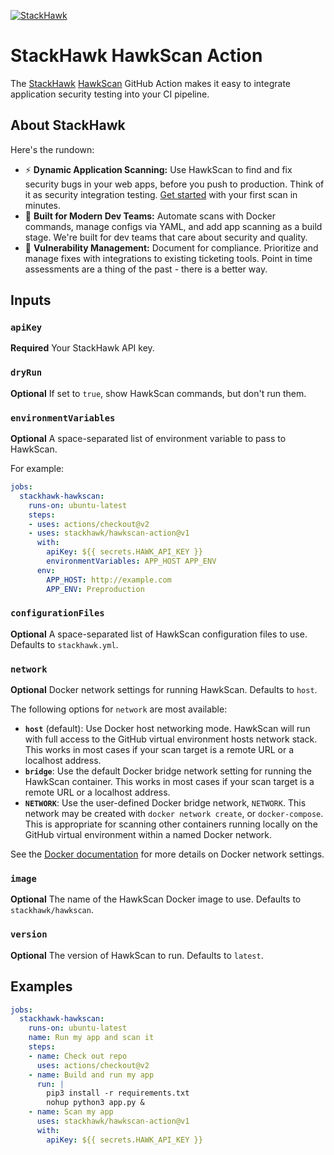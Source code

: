 [![StackHawk](https://www.stackhawk.com/wp-content/uploads/2019/07/stackhawk-long.png)](https://stackhawk.com)

# StackHawk HawkScan Action

The [StackHawk](https://www.stackhawk.com/) [HawkScan](https://hub.docker.com/r/stackhawk/hawkscan) GitHub Action makes it easy to integrate application security testing into your CI pipeline.

## About StackHawk
Here's the rundown:

* ⚡ **Dynamic Application Scanning:** Use HawkScan to find and fix security bugs in your web apps, before you push to production. Think of it as security integration testing. [Get started](https://docs.stackhawk.com/hawkscan/getting-started.html) with your first scan in minutes.
* 🦸 **Built for Modern Dev Teams:** Automate scans with Docker commands, manage configs via YAML, and add app scanning as a build stage. We're built for dev teams that care about security and quality.
* 🧰 **Vulnerability Management:** Document for compliance. Prioritize and manage fixes with integrations to existing ticketing tools. Point in time assessments are a thing of the past - there is a better way.

## Inputs

### `apiKey`

**Required** Your StackHawk API key.

### `dryRun`

**Optional** If set to `true`, show HawkScan commands, but don't run them.

### `environmentVariables`

**Optional** A space-separated list of environment variable to pass to HawkScan.

For example:
```yaml
jobs:
  stackhawk-hawkscan:
    runs-on: ubuntu-latest
    steps:
    - uses: actions/checkout@v2
    - uses: stackhawk/hawkscan-action@v1
      with:
        apiKey: ${{ secrets.HAWK_API_KEY }}
        environmentVariables: APP_HOST APP_ENV
      env:
        APP_HOST: http://example.com
        APP_ENV: Preproduction
```

### `configurationFiles`

**Optional** A space-separated list of HawkScan configuration files to use. Defaults to `stackhawk.yml`.

### `network`

**Optional** Docker network settings for running HawkScan.  Defaults to `host`.

The following options for `network` are most available:
 - **`host`** (default): Use Docker host networking mode. HawkScan will run with full access to the GitHub virtual environment hosts network stack. This works in most cases if your scan target is a remote URL or a localhost address.
 - **`bridge`**: Use the default Docker bridge network setting for running the HawkScan container. This works in most cases if your scan target is a remote URL or a localhost address.
 - **`NETWORK`**: Use the user-defined Docker bridge network, `NETWORK`. This network may be created with `docker network create`, or `docker-compose`. This is appropriate for scanning other containers running locally on the GitHub virtual environment within a named Docker network.

See the [Docker documentation](https://docs.docker.com/engine/reference/run/#network-settings) for more details on Docker network settings.

### `image`

**Optional** The name of the HawkScan Docker image to use. Defaults to `stackhawk/hawkscan`.

### `version`

**Optional** The version of HawkScan to run. Defaults to `latest`.

## Examples

```yaml
jobs:
  stackhawk-hawkscan:
    runs-on: ubuntu-latest
    name: Run my app and scan it
    steps:
    - name: Check out repo
      uses: actions/checkout@v2
    - name: Build and run my app
      run: |
        pip3 install -r requirements.txt
        nohup python3 app.py &
    - name: Scan my app
      uses: stackhawk/hawkscan-action@v1
      with:
        apiKey: ${{ secrets.HAWK_API_KEY }}
```
